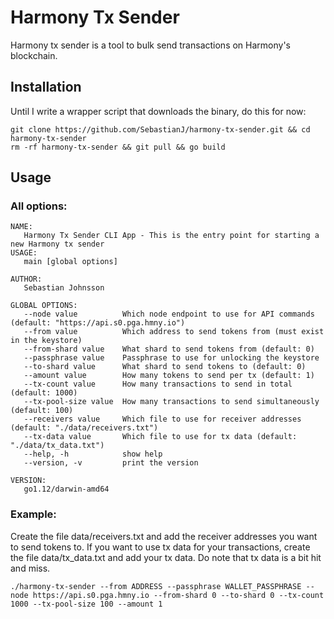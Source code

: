 # Harmony Tx Sender
Harmony tx sender is a tool to bulk send transactions on Harmony's blockchain.

## Installation

Until I write a wrapper script that downloads the binary, do this for now:

```
git clone https://github.com/SebastianJ/harmony-tx-sender.git && cd harmony-tx-sender
rm -rf harmony-tx-sender && git pull && go build
```

## Usage

### All options:

```
NAME:
   Harmony Tx Sender CLI App - This is the entry point for starting a new Harmony tx sender
USAGE:
   main [global options]
   
AUTHOR:
   Sebastian Johnsson
   
GLOBAL OPTIONS:
   --node value          Which node endpoint to use for API commands (default: "https://api.s0.pga.hmny.io")
   --from value          Which address to send tokens from (must exist in the keystore)
   --from-shard value    What shard to send tokens from (default: 0)
   --passphrase value    Passphrase to use for unlocking the keystore
   --to-shard value      What shard to send tokens to (default: 0)
   --amount value        How many tokens to send per tx (default: 1)
   --tx-count value      How many transactions to send in total (default: 1000)
   --tx-pool-size value  How many transactions to send simultaneously (default: 100)
   --receivers value     Which file to use for receiver addresses (default: "./data/receivers.txt")
   --tx-data value       Which file to use for tx data (default: "./data/tx_data.txt")
   --help, -h            show help
   --version, -v         print the version
   
VERSION:
   go1.12/darwin-amd64
```

### Example:
Create the file data/receivers.txt and add the receiver addresses you want to send tokens to.
If you want to use tx data for your transactions, create the file data/tx_data.txt and add your tx data. Do note that tx data is a bit hit and miss.

```
./harmony-tx-sender --from ADDRESS --passphrase WALLET_PASSPHRASE --node https://api.s0.pga.hmny.io --from-shard 0 --to-shard 0 --tx-count 1000 --tx-pool-size 100 --amount 1
```
